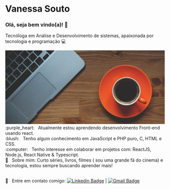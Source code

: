 # Vanessa Souto

### Olá, seja bem vindo(a)! 👋

Tecnóloga em Análise e Desenvolvimento de sistemas, apaixonada por tecnologia e programação :computer:


<!--
**vansoufer/vansoufer** is a ✨ _special_ ✨ repository because its `README.md` (this file) appears on your GitHub profile.

Here are some ideas to get you started:

- 🔭 I’m currently working on ...
- 🌱 I’m currently learning ...
- 👯 I’m looking to collaborate on ...
- 🤔 I’m looking for help with ...
- 💬 Ask me about ...
- 📫 How to reach me: ...
- 😄 Pronouns: ...
- ⚡ Fun fact: ...
-->

<img width="auto" src="https://github.com/vansoufer/vansoufer/blob/master/banner%201.jpg">
 <br/> :purple_heart: &nbsp; Atualmente estou aprendendo desenvolvimento Front-end usando react.
 <br/> :blush: &nbsp; Tenho algum conhecimento em JavaScript e PHP puro, C, HTML e CSS.
 <br/> :computer: &nbsp; Tenho interesse em colaborar em projetos com: ReactJS, Node.js, React Native & Typescript.
 <br/> 💬  &nbsp; Sobre mim: Curto séries, livros, filmes ( sou uma grande fã do cinema) e tecnologia, estou sempre buscando aprender mais!

<br/> :email: &nbsp; Entre em contato comigo: [![Linkedin Badge](https://img.shields.io/badge/-VanessaSouto-blue?style=flat-square&logo=Linkedin&logoColor=white&link=ttps://www.linkedin.com/in/vanessa-souto-1329b4163/)](ttps://www.linkedin.com/in/vanessa-souto-1329b4163/) 
| 
[![Gmail Badge](https://img.shields.io/badge/-vansouferr@gmail.com-c14438?style=flat-square&logo=Gmail&logoColor=white&link=mailto:vansouferr@gmail.com)](mailto:vansouferr@gmail.com)
